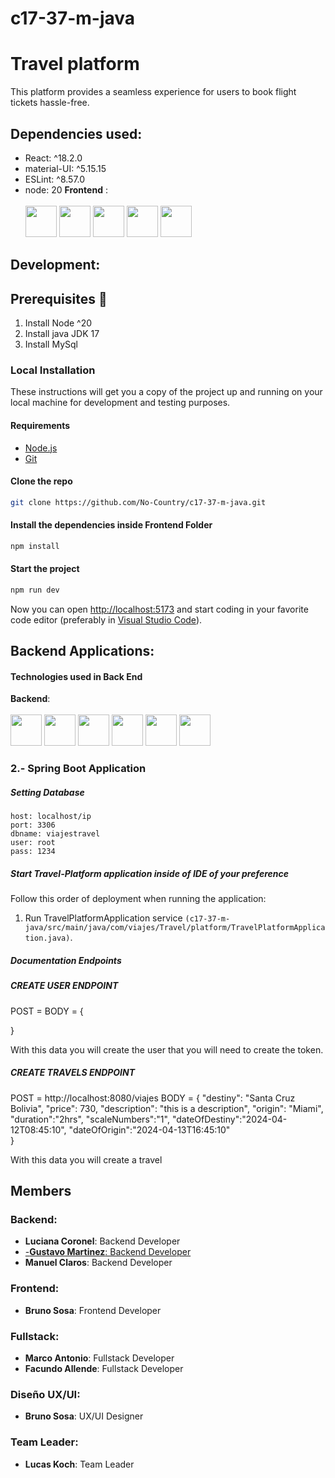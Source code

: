 # c17-37-m-java
# Travel platform

This platform provides a seamless experience for users to book flight tickets hassle-free.

## Dependencies used:

- React: ^18.2.0
- material-UI: ^5.15.15
- ESLint: ^8.57.0
- node: 20
  <strong>Frontend</strong> : <br><br>
   <img src=https://user-images.githubusercontent.com/25181517/117447155-6a868a00-af3d-11eb-9cfe-245df15c9f3f.png width="50" height="50">
   <img src=https://user-images.githubusercontent.com/25181517/183897015-94a058a6-b86e-4e42-a37f-bf92061753e5.png width="50" height="50">
   <img src=https://github-production-user-asset-6210df.s3.amazonaws.com/62091613/261395532-b40892ef-efb8-4b0e-a6b5-d1cfc2f3fc35.png width="50" height="50">
   <img src=https://user-images.githubusercontent.com/25181517/183898054-b3d693d4-dafb-4808-a509-bab54cf5de34.png width="50" height="50">
   <img src=https://user-images.githubusercontent.com/25181517/192108891-d86b6220-e232-423a-bf5f-90903e6887c3.png width="50" height="50"><br>
## Development:

## Prerequisites 🔨

1. Install Node ^20
2. Install java JDK 17
3. Install MySql

### Local Installation

These instructions will get you a copy of the project up and running on your local machine for development and testing purposes.

#### Requirements

- [Node.js](https://nodejs.org/en/)
- [Git](https://git-scm.com/downloads)

#### Clone the repo

```bash
git clone https://github.com/No-Country/c17-37-m-java.git
```

#### Install the dependencies inside Frontend Folder

```bash
npm install
```

#### Start the project

```bash
npm run dev
```

Now you can open [http://localhost:5173](http://localhost:5173) and start coding in your favorite code editor (preferably in [Visual Studio Code](https://code.visualstudio.com/)).


## Backend Applications:

<h4>Technologies used in Back End</h4>

<div>
  <strong>Backend</strong>: <br><br>
   <img src=https://user-images.githubusercontent.com/25181517/117201156-9a724800-adec-11eb-9a9d-3cd0f67da4bc.png width="50" height="50">
   <img src=https://user-images.githubusercontent.com/25181517/117201470-f6d56780-adec-11eb-8f7c-e70e376cfd07.png width="50" height="50">
   <img src=https://user-images.githubusercontent.com/25181517/192108890-200809d1-439c-4e23-90d3-b090cf9a4eea.png width="50" height="50">
   <img src=https://user-images.githubusercontent.com/25181517/183896128-ec99105a-ec1a-4d85-b08b-1aa1620b2046.png width="50" height="50">
   <img src=https://user-images.githubusercontent.com/25181517/192109061-e138ca71-337c-4019-8d42-4792fdaa7128.png width="50" height="50">
   <img src=https://user-images.githubusercontent.com/25181517/192107858-fe19f043-c502-4009-8c47-476fc89718ad.png width="50" height="50">
 </div>

### 2.- Spring Boot Application


##### Setting Database

```
host: localhost/ip
port: 3306
dbname: viajestravel
user: root
pass: 1234
```


##### Start Travel-Platform application inside of IDE of your preference

Follow this order of deployment when running the application:

1. Run TravelPlatformApplication service `(c17-37-m-java/src/main/java/com/viajes/Travel/platform/TravelPlatformApplication.java)`.

##### Documentation Endpoints

##### CREATE USER ENDPOINT

POST =
BODY = {

}

With this data you will create the user that you will need to create the token.
##### CREATE TRAVELS ENDPOINT

POST = http://localhost:8080/viajes
BODY = {
    "destiny": "Santa Cruz Bolivia",
    "price": 730,
    "description": "this is a description",
    "origin": "Miami",
    "duration":"2hrs",
    "scaleNumbers":"1",
    "dateOfDestiny":"2024-04-12T08:45:10",
    "dateOfOrigin":"2024-04-13T16:45:10"   
}

With this data you will create a travel 


## Members
### Backend: 
- **Luciana Coronel**: Backend Developer
- <a href="https://github.com/trujisxd1"> -**Gustavo Martinez**: Backend Developer <a/>
- **Manuel Claros**: Backend Developer

### Frontend:
- **Bruno Sosa**: Frontend Developer

### Fullstack:
- **Marco Antonio**: Fullstack Developer
- **Facundo Allende**: Fullstack Developer

### Diseño UX/UI:
- **Bruno Sosa**: UX/UI Designer

### Team Leader:
- **Lucas Koch**: Team Leader
